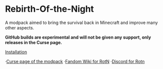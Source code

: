 # Rebirth-Of-the-Night
A modpack aimed to bring the survival back in Minecraft and improve many other aspects.

**GitHub builds are experimental and will not be given any support, only releases in the Curse page.**

[Installation](https://rebirth-of-the-night-mod-pack.fandom.com/wiki/Installation#GitHub_.28default_MC_launcher.29)

·[Curse page of the modpack](https://www.curseforge.com/minecraft/modpacks/rebirth-of-the-night) 
·[Fandom Wiki for RotN](https://rebirth-of-the-night-mod-pack.fandom.com/wiki/Rebirth_of_the_Night_Mod_Pack_Wiki) 
·[Discord for Rotn](https://discord.gg/VDvJdjR)
